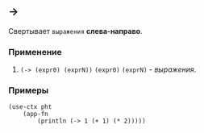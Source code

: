 ## ->
Свертывает `выражения` __слева-направо__.

### Применение

1. `(-> (expr0) (exprN))`
`(expr0)` `(exprN)` - _выражения_.

### Примеры

```pihta
(use-ctx pht
    (app-fn
        (println (-> 1 (+ 1) (* 2)))))
```